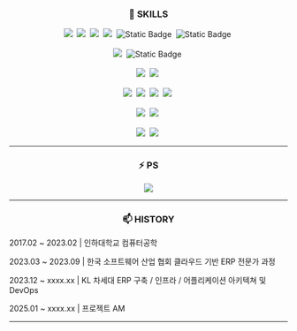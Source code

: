 <h3 align="center">🤔 SKILLS </h3>
<p align="center">
  <img src="https://img.shields.io/badge/C++-00599C?style=flat-square&logo=C%2B%2B&logoColor=white"/></a>&nbsp 
  <img src="https://img.shields.io/badge/Java-007396?style=flat-square&logo=Java&logoColor=white"/></a>&nbsp
  <img src="https://img.shields.io/badge/Python-3766AB?style=flat-square&logo=Python&logoColor=white"/></a>&nbsp 
  <img src="https://img.shields.io/badge/Javascript-ffb13b?style=flat-square&logo=javascript&logoColor=white"/></a>&nbsp 
  <img alt="Static Badge" src="https://img.shields.io/badge/TypeScript-%233178C6?style=flat-square&logo=typescript&logoColor=white"></a>&nbsp 
  <img alt="Static Badge" src="https://img.shields.io/badge/shell--script-%23FFD500?style=flat-square&logoColor=white"></a>&nbsp 
  <br><br>
  <img src="https://img.shields.io/badge/react-%2361DAFB?style=flat-square&logo=react&logoColor=white"></a>&nbsp
  <img alt="Static Badge" src="https://img.shields.io/badge/spring--boot-%236DB33F?style=flat-square&logo=spring-boot&logoColor=white"></a>&nbsp
  <br><br>
  <img src="https://img.shields.io/badge/mysql-%234479A1?style=flat-square&logo=mysql&logoColor=white"></a>&nbsp
  <img src="https://img.shields.io/badge/oracle-red?style=flat-square&logo=oracle&logoColor=white"></a>&nbsp
  <br><br>
  <img src="https://img.shields.io/badge/git-%23F05032?style=flat-square&logo=git&logoColor=white"></a>&nbsp
  <img src="https://img.shields.io/badge/gitlab-%23FC6D26?style=flat-square&logo=gitlab&logoColor=white"></a>&nbsp
  <img src="https://img.shields.io/badge/gitlab--runner-%23FC6D26?style=flat-square&logoColor=white"></a>&nbsp
  <img src="https://img.shields.io/badge/jenkins-%23D24939?style=flat-square&logo=jenkins&logoColor=white"></a>&nbsp
  <br><br>
  <img src="https://img.shields.io/badge/ubuntu-%23E95420?style=flat-square&logo=ubuntu&logoColor=white"></a>&nbsp
  <img src="https://img.shields.io/badge/redhat-%23EE0000?style=flat-square&logo=redhat&logoColor=white"></a>&nbsp
  <br><br>
  <img src="https://img.shields.io/badge/docker-%232496ED?style=flat-square&logo=docker&logoColor=white"></a>&nbsp
  <img src="https://img.shields.io/badge/kubernetes-%23326CE5?style=flat-square&logo=kubernetes&logoColor=white"></a>&nbsp
</p>
<hr>
<h3 align="center">⚡ PS </h3>
<p align="center">
  <img src="http://mazassumnida.wtf/api/v2/generate_badge?boj=jsh031613" />
</p>
<hr>
<h3 align="center">📫 HISTORY </h3>
<p align="center">
  <p>2017.02 ~ 2023.02 | 인하대학교 컴퓨터공학</p>
  <p>2023.03 ~ 2023.09 | 한국 소프트웨어 산업 협회 클라우드 기반 ERP 전문가 과정</p>
  <p>2023.12 ~ xxxx.xx | KL 차세대 ERP 구축 / 인프라 / 어플리케이션 아키텍쳐 및 DevOps
  <p>2025.01 ~ xxxx.xx | 프로젝트 AM
  <hr>
</p> 

